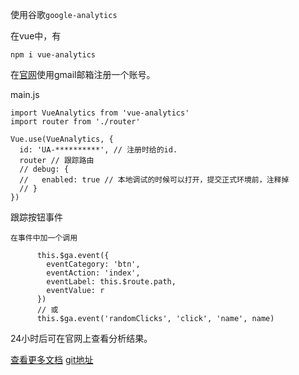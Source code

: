 
使用谷歌`google-analytics`

在vue中，有

```
npm i vue-analytics
```

在[官网](https://analytics.google.com/analytics/web/#/report-home/a123176893w181413199p179312965)使用gmail邮箱注册一个账号。

main.js

```
import VueAnalytics from 'vue-analytics'
import router from './router'

Vue.use(VueAnalytics, {
  id: 'UA-**********', // 注册时给的id.
  router // 跟踪路由
  // debug: {
  //   enabled: true // 本地调试的时候可以打开，提交正式环境前，注释掉
  // }
})
```

跟踪按钮事件
```
在事件中加一个调用

      this.$ga.event({
        eventCategory: 'btn',
        eventAction: 'index',
        eventLabel: this.$route.path,
        eventValue: r
      })
      // 或
      this.$ga.event('randomClicks', 'click', 'name', name)
```

24小时后可在官网上查看分析结果。

[查看更多文档](https://matteogabriele.gitbooks.io/vue-analytics/content/docs/v-ga.html)
[git地址](https://github.com/MatteoGabriele/vue-analytics)


